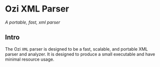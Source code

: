 # Ozi XML Parser

*A portable, fast, xml parser*

## Intro

The Ozi `XML` parser is designed to be a fast, scalable, and portable XML parser and analyzer.
It is designed to produce a small executable and have minimal resource usage.

